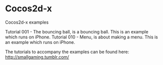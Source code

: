 Cocos2d-x
=========

Cocos2d-x examples

Tutorial 001 - The bouncing ball, is a bouncing ball. This is an example which runs on
iPhone.
Tutorial 010 - Menu, is about making a menu. This is an example which runs on iPhone.

The tutorials to accompany the examples can be found here:
http://smallgaming.tumblr.com/
